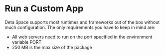 # Run a Custom App

Deta Space supports most runtimes and frameworks out of the box without much configuration. The only requirements you have to keep in mind are:

- All web servers need to run on the port specified in the environment variable PORT
- 250 MB is the max size of the package